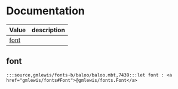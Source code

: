 # Documentation
|Value|description|
|---|---|
|[font](#font)||

## font

```moonbit
:::source,gmlewis/fonts-b/baloo/baloo.mbt,7439:::let font : <a href="gmlewis/fonts#Font">@gmlewis/fonts.Font</a>
```


